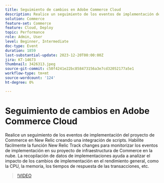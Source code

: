 ```yaml
---
title: Seguimiento de cambios en Adobe Commerce Cloud
description: Realice un seguimiento de los eventos de implementación del proyecto de Commerce en New Relic creando una integración de scripts. Habilite fácilmente la función New Relic Track changes para monitorizar los eventos de implementación en su proyecto de infraestructura de Commerce en la nube. La recopilación de datos de implementaciones ayuda a analizar el impacto de los cambios de implementación en el rendimiento general, como la CPU, la memoria, los tiempos de respuesta de las transacciones, etc.
solution: Commerce
feature-set: Commerce
feature: Cloud, Deploy
topic: Performance
role: Admin, User
level: Beginner, Intermediate
doc-type: Event
duration: 1859
last-substantial-update: 2023-12-20T00:00:00Z
jira: KT-14673
thumbnail: 3426313.jpeg
source-git-commit: c50f4241e22bc858473156a3e7cd32052177a5e1
workflow-type: tm+mt
source-wordcount: '124'
ht-degree: 0%

---
```



# Seguimiento de cambios en Adobe Commerce Cloud

Realice un seguimiento de los eventos de implementación del proyecto de Commerce en New Relic creando una integración de scripts. Habilite fácilmente la función New Relic Track changes para monitorizar los eventos de implementación en su proyecto de infraestructura de Commerce en la nube. La recopilación de datos de implementaciones ayuda a analizar el impacto de los cambios de implementación en el rendimiento general, como la CPU, la memoria, los tiempos de respuesta de las transacciones, etc.

>[!VIDEO](https://video.tv.adobe.com/v/3426313/?learn=on)
